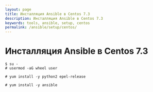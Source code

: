 ```yaml
---
layout: page
title: Инсталляция Ansible в Centos 7.3
description: Инсталляция Ansible в Centos 7.3
keywords: tools, ansible, setup, centos
permalink: /ansible/setup/centos/
---
```


# Инсталляция Ansible в Centos 7.3

    $ su -
    # usermod -aG wheel user

    # yum install -y python2 epel-release

    # yum install -y ansible
